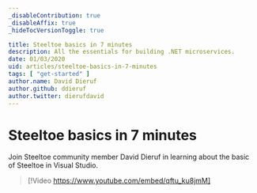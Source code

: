 ```yaml
---
_disableContribution: true
_disableAffix: true
_hideTocVersionToggle: true

title: Steeltoe basics in 7 minutes
description: All the essentials for building .NET microservices.
date: 01/03/2020
uid: articles/steeltoe-basics-in-7-minutes
tags: [ "get-started" ]
author.name: David Dieruf
author.github: ddieruf
author.twitter: dierufdavid
---
```


# Steeltoe basics in 7 minutes

Join Steeltoe community member David Dieruf in learning about the basic of Steeltoe in Visual Studio.

> [!Video https://www.youtube.com/embed/qftu_ku8jmM]
